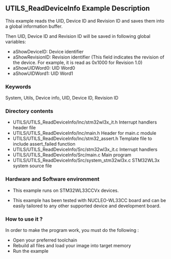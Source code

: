 ## <b>UTILS_ReadDeviceInfo Example Description</b>

This example reads the UID, Device ID and Revision ID and saves
them into a global information buffer.

Then UID, Device ID and Revision ID will be saved in following global variables:

- aShowDeviceID: Device identifier
- aShowRevisionID: Revision identifier (This field indicates the revision of the device.
  For example, it is read as 0x1000 for Revision 1.0)
- aShowUIDWord0: UID Word0
- aShowUIDWord1: UID Word1

### <b>Keywords</b>
System, Utils, Device info, UID, Device ID, Revision ID

### <b>Directory contents</b>

  - UTILS/UTILS_ReadDeviceInfo/Inc/stm32wl3x_it.h          Interrupt handlers header file
  - UTILS/UTILS_ReadDeviceInfo/Inc/main.h                  Header for main.c module
  - UTILS/UTILS_ReadDeviceInfo/Inc/stm32_assert.h          Template file to include assert_failed function  
  - UTILS/UTILS_ReadDeviceInfo/Src/stm32wl3x_it.c          Interrupt handlers
  - UTILS/UTILS_ReadDeviceInfo/Src/main.c                  Main program
  - UTILS/UTILS_ReadDeviceInfo/Src/system_stm32wl3x.c      STM32WL3x system source file


### <b>Hardware and Software environment</b>

  - This example runs on STM32WL33CCVx devices.

  - This example has been tested with NUCLEO-WL33CC board and can be
    easily tailored to any other supported device and development board.

### <b>How to use it ?</b>

In order to make the program work, you must do the following :

 - Open your preferred toolchain
 - Rebuild all files and load your image into target memory
 - Run the example
 
 